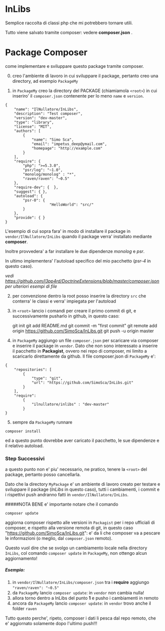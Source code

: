 InLibs
======

Semplice raccolta di classi php che mi potrebbero tornare utili.

Tutto viene salvato tramite composer: vedere **composer.json** .




Package Composer
================
come implementare e sviluppare questo package tramite composer.

0. creo l'ambiente di lavoro in cui sviluppare il package, pertanto creo una directory, ad esempio `PackageMy`

1. in `PackageMy` creo la directory del PACKAGE (chiamiamola `<root>`) in cui inseriro' il `composer.json` contenente per lo meno `name` e `version`. 
 
````
{
    "name": "IlNullatore/InLibs",
    "description": "Test composer",
    "version": "dev-master",
    "type": "library",
    "license": "MIT",
    "authors": [
        {
            "name": "Simo Sca",
            "email": "impetus_deep@ymail.com",
            "homepage": "http://example.com"
        }
    ],
    "require": {
        "php": ">=5.3.0",
        "psr/log": "~1.0",
        "monolog/monolog" : "*",
        "raven/raven": "~0.5"
    },
    "require-dev": {  },
    "suggest": { },
    "autoload": { 
        "psr-0": {
                    "HelloWorld": "src/"
        }
    },
    "provide": { }
}
````
L'esempio di cui sopra fara' in modo di installare il package in `vendor/IlNullatore/InLibs` quando il package verra' installato mediante **composer**.

Inoltre provvedera' a far installare le due dipendenze *monolog* e *psr*.

In ultimo implementera' l'autoload specifico del mio pacchetto (*psr-4* in questo caso).

*vedi https://github.com/l3pp4rd/DoctrineExtensions/blob/master/composer.json per ulteriori esempi di file*

2. per convenzione dentro la root posso inserire la directory `src` che conterra' le classi e verra' impiegata per l'autoload

3. in `<root>` lancio i comandi per creare il primo commit di git, e successivamente pusharlo in github, in questo caso:

    git init
    git add README.md
    git commit -m "first commit"
    git remote add origin https://github.com/SimoSca/InLibs.git
    git push -u origin master

4. in `PackageMy` aggiungo un file `composer.json` per scaricare via composer e inserire il package in `vendor`. Dato che non sono interessato a inserire il pacchetto in **Packagist**, ovvero nei repo di composer, mi limito a scaricarlo direttamente da github. Il file composer.json di `PackageMy` e':

````
{
    "repositories": [
        {
            "type": "git",
            "url": "https://github.com/SimoSca/InLibs.git"
        }
    ],
    "require":
        {
            "ilnullatore/inlibs" : "dev-master"
        }
}
````

5. sempre da `PackageMy` runnare
````
composer install
````

ed a questo punto dovrebbe aver caricato il pacchetto, le sue dipendenze e il relativo autoload.

### Step Successivi

a questo punto non e' piu' necessario, ne pratico, tenere la `<root>` del package, pertanto posso cancellarla.

Dato che la directory `MyPackage` e' un ambiente di lavoro creato per testare e sviluppare il package (*InLibs* in questo caso), tutti i cambiamenti, i commit e i rispettivi push andranno fatti in `vendor/IlNullatore/InLibs`.

#####NOTA BENE
e' importante notare che il comando 
````
composer update
````

aggiorna composer rispetto alle versioni in `Packagist` per i repo ufficiali di composer, e rispetto alla versione remota di git, in questo caso "https://github.com/SimoSca/InLibs.git": e' da li che composer va a pescare le informazioni (o meglio, dal `composer.json` remoto).

Questo vuol dire che se svolgo un cambiamento locale nella directory `InLibs`, col comando `composer update` in `PackageMy`, non ottengo alcun aggiornamento!

##### Esempio:
1. in `vendor/IlNullatore/InLibs/composer.json` tra i **require** aggiungo `"raven/raven": "~0.5"`
2. da `PackageMy` lancio `composer update`: in `vendor` non cambia nulla!
3. allora torno dentro a InLibs del punto **1** e pusho i cambiamenti in remoto
4. ancora da `PackageMy` lancio `composer update`: in `vendor` trovo anche il folder `raven`

Tutto questo perche', ripeto, composer i dati li pesca dal repo remoto, che e' aggiornato solamente dopo l'ultimo push!!!

